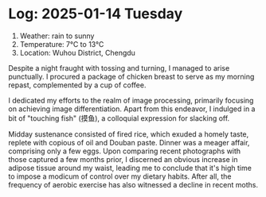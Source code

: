 # Log: 2025-01-14 Tuesday

1. Weather: rain to sunny
2. Temperature: 7°C to 13°C
3. Location: Wuhou District, Chengdu

Despite a night fraught with tossing and turning, I managed to arise punctually. I procured a package of chicken breast to serve as my morning repast, complemented by a cup of coffee.

I dedicated my efforts to the realm of image processing, primarily focusing on achieving image differentiation. Apart from this endeavor, I indulged in a bit of "touching fish" (摸鱼), a colloquial expression for slacking off.

Midday sustenance consisted of fired rice, which exuded a homely taste, replete with copious of oil and Douban paste. Dinner was a meager affair, comprising only a few eggs. Upon comparing recent photographs with those captured a few months prior, I discerned an obvious increase in adipose tissue around my waist, leading me to conclude that it's high time to impose a modicum of control over my dietary habits. After all, the frequency of aerobic exercise has also witnessed a decline in recent moths.